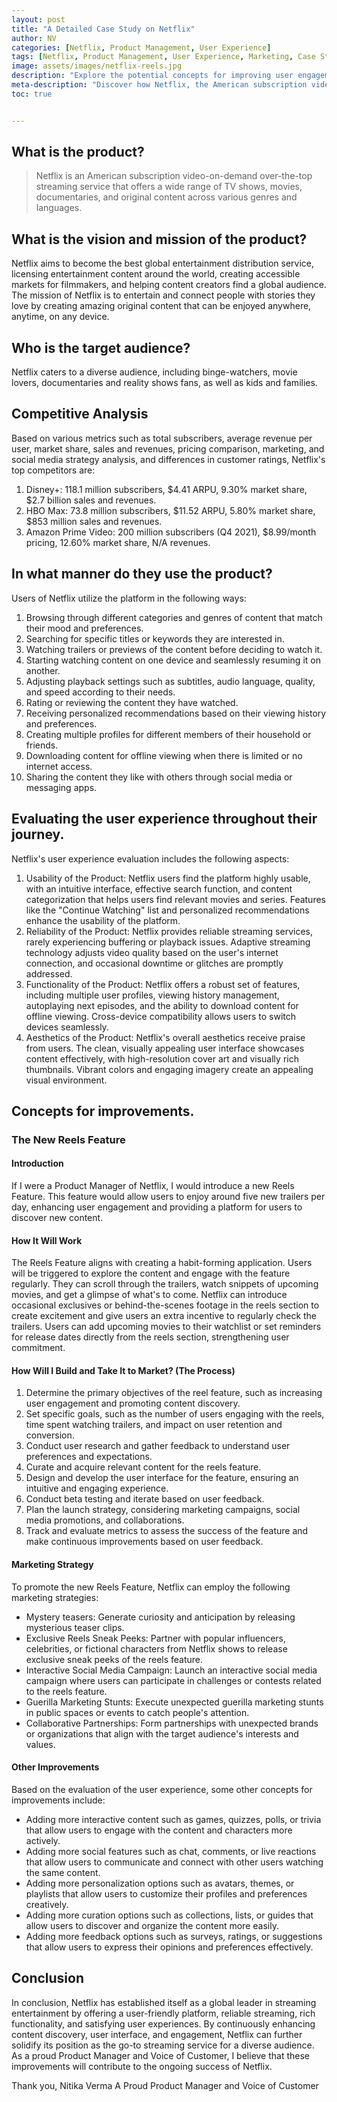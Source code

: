 ```yaml
---
layout: post
title: "A Detailed Case Study on Netflix"
author: NV
categories: [Netflix, Product Management, User Experience]
tags: [Netflix, Product Management, User Experience, Marketing, Case Studies]
image: assets/images/netflix-reels.jpg
description: "Explore the potential concepts for improving user engagement and content discovery on Netflix, including the introduction of a new Reels feature. Learn how this feature can enhance the user experience and contribute to the ongoing success of the streaming platform."
meta-description: "Discover how Netflix, the American subscription video-on-demand streaming service, aims to become the best global entertainment distribution platform. Explore their vision, mission, target audience, competitive analysis, user experience evaluation, and concepts for improvements, including the introduction of the new Reels Feature. Join Nitika Verma, a proud Product Manager and Voice of Customer, in exploring how Netflix continues to enhance content discovery, user interface, and engagement to provide a seamless streaming experience for a diverse audience."
toc: true


---
```




## What is the product?
> Netflix is an American subscription video-on-demand over-the-top streaming service that offers a wide range of TV shows, movies, documentaries, and original content across various genres and languages.

## What is the vision and mission of the product?
Netflix aims to become the best global entertainment distribution service, licensing entertainment content around the world, creating accessible markets for filmmakers, and helping content creators find a global audience. The mission of Netflix is to entertain and connect people with stories they love by creating amazing original content that can be enjoyed anywhere, anytime, on any device.

## Who is the target audience?
Netflix caters to a diverse audience, including binge-watchers, movie lovers, documentaries and reality shows fans, as well as kids and families.

## Competitive Analysis
Based on various metrics such as total subscribers, average revenue per user, market share, sales and revenues, pricing comparison, marketing, and social media strategy analysis, and differences in customer ratings, Netflix's top competitors are:

1. Disney+: 118.1 million subscribers, $4.41 ARPU, 9.30% market share, $2.7 billion sales and revenues.
2. HBO Max: 73.8 million subscribers, $11.52 ARPU, 5.80% market share, $853 million sales and revenues.
3. Amazon Prime Video: 200 million subscribers (Q4 2021), $8.99/month pricing, 12.60% market share, N/A revenues.

## In what manner do they use the product?
Users of Netflix utilize the platform in the following ways:

1. Browsing through different categories and genres of content that match their mood and preferences.
2. Searching for specific titles or keywords they are interested in.
3. Watching trailers or previews of the content before deciding to watch it.
4. Starting watching content on one device and seamlessly resuming it on another.
5. Adjusting playback settings such as subtitles, audio language, quality, and speed according to their needs.
6. Rating or reviewing the content they have watched.
7. Receiving personalized recommendations based on their viewing history and preferences.
8. Creating multiple profiles for different members of their household or friends.
9. Downloading content for offline viewing when there is limited or no internet access.
10. Sharing the content they like with others through social media or messaging apps.

## Evaluating the user experience throughout their journey.
Netflix's user experience evaluation includes the following aspects:

1. Usability of the Product: Netflix users find the platform highly usable, with an intuitive interface, effective search function, and content categorization that helps users find relevant movies and series. Features like the "Continue Watching" list and personalized recommendations enhance the usability of the platform.
2. Reliability of the Product: Netflix provides reliable streaming services, rarely experiencing buffering or playback issues. Adaptive streaming technology adjusts video quality based on the user's internet connection, and occasional downtime or glitches are promptly addressed.
3. Functionality of the Product: Netflix offers a robust set of features, including multiple user profiles, viewing history management, autoplaying next episodes, and the ability to download content for offline viewing. Cross-device compatibility allows users to switch devices seamlessly.
4. Aesthetics of the Product: Netflix's overall aesthetics receive praise from users. The clean, visually appealing user interface showcases content effectively, with high-resolution cover art and visually rich thumbnails. Vibrant colors and engaging imagery create an appealing visual environment.

## Concepts for improvements.
### The New Reels Feature
#### Introduction
If I were a Product Manager of Netflix, I would introduce a new Reels Feature. This feature would allow users to enjoy around five new trailers per day, enhancing user engagement and providing a platform for users to discover new content.

#### How It Will Work
The Reels Feature aligns with creating a habit-forming application. Users will be triggered to explore the content and engage with the feature regularly. They can scroll through the trailers, watch snippets of upcoming movies, and get a glimpse of what's to come. Netflix can introduce occasional exclusives or behind-the-scenes footage in the reels section to create excitement and give users an extra incentive to regularly check the trailers. Users can add upcoming movies to their watchlist or set reminders for release dates directly from the reels section, strengthening user commitment.

#### How Will I Build and Take It to Market? (The Process)
1. Determine the primary objectives of the reel feature, such as increasing user engagement and promoting content discovery.
2. Set specific goals, such as the number of users engaging with the reels, time spent watching trailers, and impact on user retention and conversion.
3. Conduct user research and gather feedback to understand user preferences and expectations.
4. Curate and acquire relevant content for the reels feature.
5. Design and develop the user interface for the feature, ensuring an intuitive and engaging experience.
6. Conduct beta testing and iterate based on user feedback.
7. Plan the launch strategy, considering marketing campaigns, social media promotions, and collaborations.
8. Track and evaluate metrics to assess the success of the feature and make continuous improvements based on user feedback.

#### Marketing Strategy
To promote the new Reels Feature, Netflix can employ the following marketing strategies:
- Mystery teasers: Generate curiosity and anticipation by releasing mysterious teaser clips.
- Exclusive Reels Sneak Peeks: Partner with popular influencers, celebrities, or fictional characters from Netflix shows to release exclusive sneak peeks of the reels feature.
- Interactive Social Media Campaign: Launch an interactive social media campaign where users can participate in challenges or contests related to the reels feature.
- Guerilla Marketing Stunts: Execute unexpected guerilla marketing stunts in public spaces or events to catch people's attention.
- Collaborative Partnerships: Form partnerships with unexpected brands or organizations that align with the target audience's interests and values.

#### Other Improvements
Based on the evaluation of the user experience, some other concepts for improvements include:
- Adding more interactive content such as games, quizzes, polls, or trivia that allow users to engage with the content and characters more actively.
- Adding more social features such as chat, comments, or live reactions that allow users to communicate and connect with other users watching the same content.
- Adding more personalization options such as avatars, themes, or playlists that allow users to customize their profiles and preferences creatively.
- Adding more curation options such as collections, lists, or guides that allow users to discover and organize the content more easily.
- Adding more feedback options such as surveys, ratings, or suggestions that allow users to express their opinions and preferences effectively.

## Conclusion
In conclusion, Netflix has established itself as a global leader in streaming entertainment by offering a user-friendly platform, reliable streaming, rich functionality, and satisfying user experiences. By continuously enhancing content discovery, user interface, and engagement, Netflix can further solidify its position as the go-to streaming service for a diverse audience. As a proud Product Manager and Voice of Customer, I believe that these improvements will contribute to the ongoing success of Netflix.

Thank you,
Nitika Verma
A Proud Product Manager and Voice of Customer
